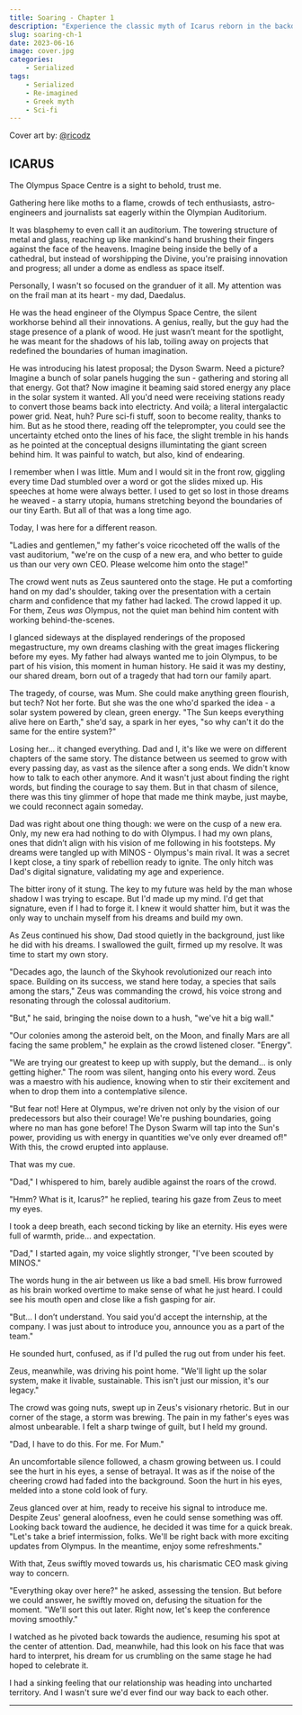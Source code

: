 ```yaml
---
title: Soaring - Chapter 1
description: "Experience the classic myth of Icarus reborn in the backdrop of star-faring utopia. In Soaring, ambition takes flight beyond earthly boundaries. Witness the monumental triumphs and catastrophic price of unchecked dreams in the faceless vastness of space."
slug: soaring-ch-1
date: 2023-06-16
image: cover.jpg
categories:
    - Serialized
tags:
    - Serialized
    - Re-imagined
    - Greek myth
    - Sci-fi
---
```


Cover art by: [@ricodz](https://www.deviantart.com/ricodz/art/A-World-Away-761011373)

## ICARUS 

The Olympus Space Centre is a sight to behold, trust me.

Gathering here like moths to a flame, crowds of tech enthusiasts, astro-engineers and journalists sat eagerly within the Olympian Auditorium. 

It was blasphemy to even call it an auditorium. The towering structure of metal and glass, reaching up like mankind's hand brushing their fingers against the face of the heavens. Imagine being inside the belly of a cathedral, but instead of worshipping the Divine, you're praising innovation and progress; all under a dome as endless as space itself. 

Personally, I wasn't so focused on the granduer of it all. My attention was on the frail man at its heart - my dad, Daedalus.

He was the head engineer of the Olympus Space Centre, the silent workhorse behind all their innovations. A genius, really, but the guy had the stage presence of a plank of wood. He just wasn’t meant for the spotlight, he was meant for the shadows of his lab, toiling away on projects that redefined the boundaries of human imagination.

He was introducing his latest proposal; the Dyson Swarm. Need a picture? Imagine a bunch of solar panels hugging the sun - gathering and storing all that energy. Got that? Now imagine it beaming said stored energy any place in the solar system it wanted. All you'd need were receiving stations ready to convert those beams back into electricty. And voilà; a literal intergalactic power grid. Neat, huh? Pure sci-fi stuff, soon to become reality, thanks to him. But as he stood there, reading off the teleprompter, you could see the uncertainty etched onto the lines of his face, the slight tremble in his hands as he pointed at the conceptual designs illumintating the giant screen behind him. It was painful to watch, but also, kind of endearing.

I remember when I was little. Mum and I would sit in the front row, giggling every time Dad stumbled over a word or got the slides mixed up. His speeches at home were always better. I used to get so lost in those dreams he weaved - a starry utopia, humans stretching beyond the boundaries of our tiny Earth. But all of that was a long time ago.

Today, I was here for a different reason.

"Ladies and gentlemen," my father's voice ricocheted off the walls of the vast auditorium, "we're on the cusp of a new era, and who better to guide us than our very own CEO. Please welcome him onto the stage!"

The crowd went nuts as Zeus sauntered onto the stage. He put a comforting hand on my dad's shoulder, taking over the presentation with a certain charm and confidence that my father had lacked. The crowd lapped it up. For them, Zeus *was* Olympus, not the quiet man behind him content with working behind-the-scenes.

I glanced sideways at the displayed renderings of the proposed megastructure, my own dreams clashing with the great images flickering before my eyes. My father had always wanted me to join Olympus, to be part of his vision, this moment in human history. He said it was my destiny, our shared dream, born out of a tragedy that had torn our family apart.

The tragedy, of course, was Mum. She could make anything green flourish, but tech? Not her forte. But she was the one who'd sparked the idea - a solar system powered by clean, green energy. "The Sun keeps everything alive here on Earth," she'd say, a spark in her eyes, "so why can't it do the same for the entire system?"

Losing her... it changed everything. Dad and I, it's like we were on different chapters of the same story. The distance between us seemed to grow with every passing day, as vast as the silence after a song ends. We didn't know how to talk to each other anymore. And it wasn't just about finding the right words, but finding the courage to say them. But in that chasm of silence, there was this tiny glimmer of hope that made me think maybe, just maybe, we could reconnect again someday.

Dad was right about one thing though: we were on the cusp of a new era. Only, my new era had nothing to do with Olympus. I had my own plans, ones that didn’t align with his vision of me following in his footsteps. My dreams were tangled up with MINOS - Olympus's main rival. It was a secret I kept close, a tiny spark of rebellion ready to ignite. The only hitch was Dad's digital signature, validating my age and experience.

The bitter irony of it stung. The key to my future was held by the man whose shadow I was trying to escape. But I'd made up my mind. I'd get that signature, even if I had to forge it. I knew it would shatter him, but it was the only way to unchain myself from his dreams and build my own.

As Zeus continued his show, Dad stood quietly in the background, just like he did with his dreams. I swallowed the guilt, firmed up my resolve. It was time to start my own story.

"Decades ago, the launch of the Skyhook revolutionized our reach into space. Building on its success, we stand here today, a species that sails among the stars," Zeus was commanding the crowd, his voice strong and resonating through the colossal auditorium.

"But," he said, bringing the noise down to a hush, "we've hit a big wall."

"Our colonies among the asteroid belt, on the Moon, and finally Mars are all facing the same problem," he explain as the crowd listened closer. "Energy".

"We are trying our greatest to keep up with supply, but the demand... is only getting higher." The room was silent, hanging onto his every word. Zeus was a maestro with his audience, knowing when to stir their excitement and when to drop them into a contemplative silence.

"But fear not! Here at Olympus, we're driven not only by the vision of our predecessors but also their courage! We're pushing boundaries, going where no man has gone before! The Dyson Swarm will tap into the Sun's power, providing us with energy in quantities we've only ever dreamed of!" With this, the crowd erupted into applause.

That was my cue.

"Dad," I whispered to him, barely audible against the roars of the crowd.

"Hmm? What is it, Icarus?" he replied, tearing his gaze from Zeus to meet my eyes.

I took a deep breath, each second ticking by like an eternity. His eyes were full of warmth, pride... and expectation.

"Dad," I started again, my voice slightly stronger, "I've been scouted by MINOS."

The words hung in the air between us like a bad smell. His brow furrowed as his brain worked overtime to make sense of what he just heard. I could see his mouth open and close like a fish gasping for air.

"But... I don’t understand. You said you'd accept the internship, at the company. I was just about to introduce you, announce you as a part of the team."

He sounded hurt, confused, as if I'd pulled the rug out from under his feet. 

Zeus, meanwhile, was driving his point home. "We'll light up the solar system, make it livable, sustainable. This isn't just our mission, it's our legacy."

The crowd was going nuts, swept up in Zeus's visionary rhetoric. But in our corner of the stage, a storm was brewing. The pain in my father's eyes was almost unbearable. I felt a sharp twinge of guilt, but I held my ground.

"Dad, I have to do this. For me. For Mum."

An uncomfortable silence followed, a chasm growing between us. I could see the hurt in his eyes, a sense of betrayal. It was as if the noise of the cheering crowd had faded into the background. Soon the hurt in his eyes, melded into a stone cold look of fury.

Zeus glanced over at him, ready to receive his signal to introduce me. Despite Zeus' general aloofness, even he could sense something was off. Looking back toward the audience, he decided it was time for a quick break. "Let's take a brief intermission, folks. We'll be right back with more exciting updates from Olympus. In the meantime, enjoy some refreshments."

With that, Zeus swiftly moved towards us, his charismatic CEO mask giving way to concern. 

"Everything okay over here?" he asked, assessing the tension. But before we could answer, he swiftly moved on, defusing the situation for the moment. "We'll sort this out later. Right now, let's keep the conference moving smoothly."

I watched as he pivoted back towards the audience, resuming his spot at the center of attention. Dad, meanwhile, had this look on his face that was hard to interpret, his dream for us crumbling on the same stage he had hoped to celebrate it.

I had a sinking feeling that our relationship was heading into uncharted territory. And I wasn't sure we'd ever find our way back to each other.

---



